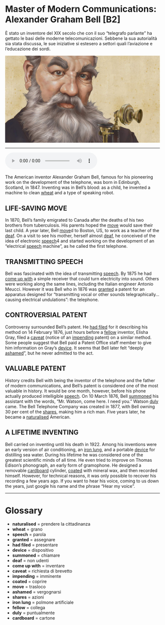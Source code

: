 # Master of Modern Communications: Alexander Graham Bell   [B2]

È stato un inventore del XIX secolo che con il suo “telegrafo parlante” ha gettato le basi delle moderne telecomunicazioni. Sebbene la sua autorialità sia stata discussa, le sue iniziative si estesero a settori quali l’aviazione e l’educazione dei sordi.

![](Master%20of%20Modern%20Communications%20Alexander%20Graham%20Bell.jpg)

--------------

<div>
<audio controls autoplay>
    <source src="https:/raw.githubusercontent.com/dartie/speakup/2023-11/Master%20of%20Modern%20Communications%20Alexander%20Graham%20Bell.mp3" type="audio/mpeg">
</audio>
</div>


The American inventor Alexander Graham Bell, famous for his pioneering work on the development of the telephone, was born in Edinburgh, Scotland, in 1847. Inventing was in Bell’s blood: as a child, he invented a machine to clean [wheat](## "grano") and a type of speaking robot.

## LIFE-SAVING MOVE
In 1870, Bell’s family emigrated to Canada after the deaths of his two brothers from tuberculosis. His parents hoped the [move](## "trasloco") would save their last child. A year later, Bell [move](## "trasloco")d to Boston, US, to work as a teacher of the [deaf](## "non udenti"). On a visit to see his mother, herself almost [deaf](## "non udenti"), he conceived of the idea of electronic [speech](## "parola")4 and started working on the development of an “electrical [speech](## "parola") machine”, as he called the first telephone.

## TRANSMITTING SPEECH
Bell was fascinated with the idea of transmitting [speech](## "parola"). By 1875 he had [come up with](## "inventare") a simple receiver that could turn electricity into sound. Others were working along the same lines, including the Italian engineer Antonio Meucci. However it was Bell who in 1876 was [granted](## "assegnare") a patent for an apparatus designed for “transmitting vocal or other sounds telegraphically… causing electrical undulations”: the telephone.

## CONTROVERSIAL PATENT
Controversy surrounded Bell’s patent. He [had filed](## "presentare") for it describing his method on 14 February 1876, just hours before a [fellow](## "collega") inventor, Elisha Gray, filed a [caveat](## "richiesta di brevetto") (notice of an [impending](## "imminente") patent) on a similar method. Some people suggest that Bell paid a Patent Office staff member to give him information on Gray’s [device](## "dispositivo"). It seems that Bell later felt “deeply [ashamed](## "vergognarsi")”, but he never admitted to the act.

## VALUABLE PATENT
History credits Bell with being the inventor of the telephone and the father of modern communications, and Bell’s patent is considered one of the most valuable in history. It would be one month, however, before his phone actually produced intelligible [speech](## "parola"). On 10 March 1876, Bell [summoned](## "chiamare") his assistant with the words, “Mr. Watson, come here. I need you.” Watson [duly](## "puntualmente") came. The Bell Telephone Company was created in 1877, with Bell owning 30 per cent of the [shares](## "azioni"), making him a rich man. Five years later, he became a [naturalised](## "prendere la cittadinanza") American.

## A LIFETIME INVENTING
Bell carried on inventing until his death in 1922. Among his inventions were an early version of air conditioning, an [iron lung](## "polmone artificiale"), and a portable [device](## "dispositivo") for distilling sea water. During his lifetime he was considered one of the greatest scientific minds of all time. He even tried to improve on Thomas Edison’s phonograph, an early form of gramophone. He designed a removable [cardboard](## "cartone") cylinder, [coated](## "coprire") with mineral wax, and then recorded himself. However, for technical reasons, it was only possible to recover his recording a few years ago. If you want to hear his voice, coming to us down the years, just google his name and the phrase “Hear my voice”.   

--------------

<div style = "display:block; clear:both; page-break-after:always;"></div>

# Glossary
* **naturalised** = prendere la cittadinanza
* **wheat** = grano
* **speech** = parola
* **granted** = assegnare
* **had filed** = presentare
* **device** = dispositivo
* **summoned** = chiamare
* **deaf** = non udenti
* **come up with** = inventare
* **caveat** = richiesta di brevetto
* **impending** = imminente
* **coated** = coprire
* **move** = trasloco
* **ashamed** = vergognarsi
* **shares** = azioni
* **iron lung** = polmone artificiale
* **fellow** = collega
* **duly** = puntualmente
* **cardboard** = cartone
